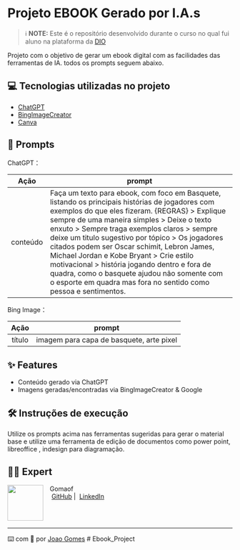 # Projeto EBOOK Gerado por I.A.s


 > ℹ️ **NOTE:** Este é o repositório desenvolvido durante o curso no qual fui aluno na plataforma da [DIO](https://dio.me)

Projeto com o objetivo de gerar um ebook digital com as facilidades das ferramentas de IA. todos os prompts
seguem abaixo.

## 💻 Tecnologias utilizadas no projeto

- [ChatGPT](https://chat.openai.com/) 
- [BingImageCreator](https://www.bing.com/images/create/)
- [Canva](https://www.canva.com/)

## 🧠 Prompts


ChatGPT：

|   Ação   | prompt                                                                                                                                                                                                                                                                         |
| :------: | ------------------------------------------------------------------------------------------------------------------------------------------------------------------------------------------------------------------------------------------------------------------------------ |
| conteúdo | Faça um texto para ebook, com foco em Basquete, listando os principais histórias de jogadores com exemplos do que eles fizeram. {REGRAS} >  Explique sempre de uma maneira simples > Deixe o texto enxuto > Sempre traga exemplos claros > sempre deixe um titulo sugestivo por tópico > Os jogadores citados podem ser Oscar schimit, Lebron James, Michael Jordan e Kobe Bryant > Crie estilo motivacional > história jogando dentro e fora de quadra, como o basquete ajudou não somente com o esporte em quadra mas fora no sentido como pessoa e sentimentos. |


Bing Image：

|  Ação  | prompt                                                                                 |
| :----: | -------------------------------------------------------------------------------------- |
| título | imagem para capa de basquete, arte pixel|

## ✨ Features

- Conteúdo gerado via ChatGPT
- Imagens geradas/encontradas via BingImageCreator & Google

## 🛠️ Instruções de execução

Utilize os prompts acima nas ferramentas sugeridas para gerar o material base e utilize uma ferramenta de edição de documentos como power point, libreoffice , indesign para diagramação.

## 👨‍💻 Expert

<p>
    <img 
      align=left 
      margin=10 
      width=80 
      src="https://avatars.githubusercontent.com/u/154935743?u=b357dfa1d94049a2afc2922603a45a07a3f0641b&amp;v=4"
    />
    <p>&nbsp&nbsp&nbspGomaof<br>
    &nbsp&nbsp&nbsp
    <a href="https://github.com/gomaof/">
    GitHub</a>&nbsp;|&nbsp;
    <a href="www.linkedin.com/in/joaogomess/">LinkedIn</a>
&nbsp;
</p>
<br/><br/>
<p>

---

⌨️ com 💜 por [Joao Gomes](https://github.com/gomaof) # Ebook_Project

